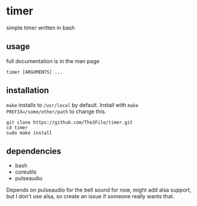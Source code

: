 # timer

simple timer written in bash

## usage

full documentation is in the man page

``` timer [ARGUMENTS] ...  ```
## installation
`make` installs to `/usr/local` by default.
Install with `make PREFIX=/some/other/path` to change this. 

```
git clone https://github.com/The3File/timer.git
cd timer
sudo make install
```

## dependencies

- bash
- coreutils
- pulseaudio

Depends on pulseaudio for the bell sound for now, might add alsa support, but I don't use alsa, so create an issue if someone really wants that.
